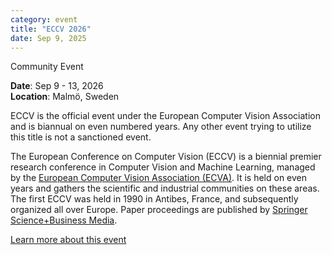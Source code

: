```yaml
---
category: event
title: "ECCV 2026"
date: Sep 9, 2025
---
```

<span class="community-event">Community Event</span>

**Date**: Sep 9 - 13, 2026   
**Location**: Malmö, Sweden

ECCV is the official event under the European Computer Vision Association and is biannual on even numbered years. Any other event trying to utilize this title is not a sanctioned event.

The European Conference on Computer Vision (ECCV) is a biennial premier research conference in Computer Vision and Machine Learning, managed by the [European Computer Vision Association (ECVA)](https://www.ecva.net/). It is held on even years and gathers the scientific and industrial communities on these areas. The first ECCV was held in 1990 in Antibes, France, and subsequently organized all over Europe. Paper proceedings are published by [Springer Science+Business Media](https://en.wikipedia.org/wiki/Springer_Science%2BBusiness_Media).

[Learn more about this event](https://eccv.ecva.net/)

